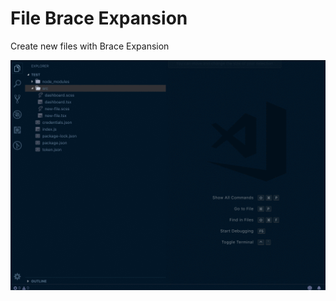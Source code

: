 # File Brace Expansion

Create new files with Brace Expansion

![Recording](https://github.com/ajoelp/vscode-file-brace-expansion/blob/master/recording.gif?raw=true)